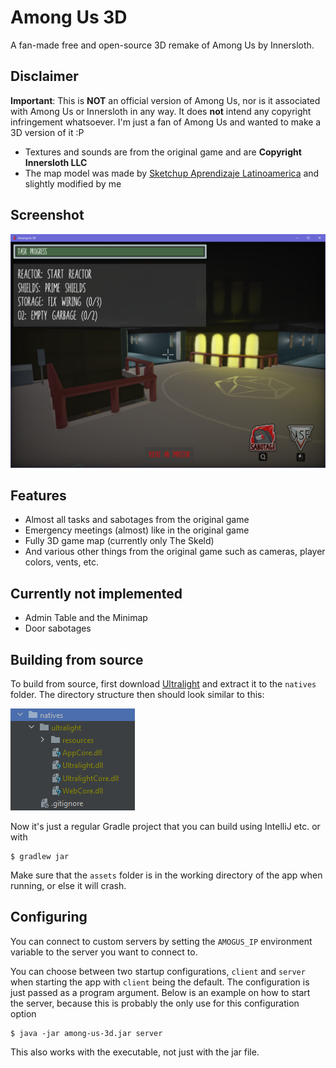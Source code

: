 # Among Us 3D

A fan-made free and open-source 3D remake of Among Us by Innersloth.

## Disclaimer

**Important**: This is **NOT** an official version of Among Us, nor is it associated with Among Us or Innersloth in any
way. It does **not** intend any copyright infringement whatsoever. I'm just a fan of Among Us and wanted to make a 3D
version of it :P

- Textures and sounds are from the original game and are **Copyright Innersloth LLC**
- The map model was made
  by [Sketchup Aprendizaje Latinoamerica](https://sketchfab.com/3d-models/among-us-map-the-skeld-59a93886f9e74ff6836dff0c269da45f)
  and slightly modified by me

## Screenshot

![Screenshot](media/screenshot.png)

## Features

- Almost all tasks and sabotages from the original game
- Emergency meetings (almost) like in the original game
- Fully 3D game map (currently only The Skeld)
- And various other things from the original game such as cameras, player colors, vents, etc.

## Currently not implemented

- Admin Table and the Minimap
- Door sabotages

## Building from source

To build from source, first download [Ultralight](https://ultralig.ht) and extract it to the `natives` folder. The
directory structure then should look similar to this:

![Directory structure](media/ultralight.png)

Now it's just a regular Gradle project that you can build using IntelliJ etc. or with

```
$ gradlew jar
```

Make sure that the `assets` folder is in the working directory of the app when running, or else it will crash.

## Configuring

You can connect to custom servers by setting the `AMOGUS_IP` environment variable to the server you want to connect to.

You can choose between two startup configurations, `client` and `server` when starting the app with `client` being the
default. The configuration is just passed as a program argument. Below is an example on how to start the server, because
this is probably the only use for this configuration option

```
$ java -jar among-us-3d.jar server
```

This also works with the executable, not just with the jar file.